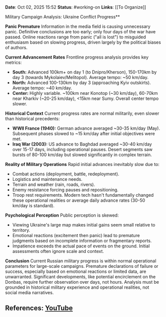 **Date**: Oct 02, 2025 15:52
**Status**: #working-on
**Links**: [[To Organize]] 

Military Campaign Analysis: Ukraine Conflict Progress**

**Panic Premature**
Information in the media field is causing unnecessary panic. Definitive conclusions are too early; only four days of the war have passed. Online reactions range from panic ("all is lost") to misguided enthusiasm based on slowing progress, driven largely by the political biases of authors.

**Current Advancement Rates**
Frontline progress analysis provides key metrics:
*   **South:** Advanced 100km+ on day 1 (to Dnipro/Kherson), 150-170km by day 3 (towards Mykolaiev/Melitopol). Average tempo: ~50 km/day.
*   **North:** Advanced 100-130km by day 3 (approaching Kyiv outskirts). Average tempo: ~40 km/day.
*   **Center:** Highly variable. ~100km near Konotop (~30 km/day), 60-70km near Kharkiv (~20-25 km/day), <15km near Sumy. Overall center tempo slower.

**Historical Context**
Current progress rates are normal militarily, even slower than historical precedents:
*   **WWII France (1940):** German advance averaged ~30-35 km/day (May). Subsequent phases slowed to ~15 km/day after initial objectives were met.
*   **Iraq War (2003):** US advance to Baghdad averaged ~30-40 km/day over 15-17 days, including operational pauses. Desert segments saw bursts of 80-100 km/day but slowed significantly in complex terrain.

**Reality of Military Operations**
Rapid initial advances inevitably slow due to:
*   Combat actions (deployment, battle, redeployment).
*   Logistics and maintenance needs.
*   Terrain and weather (rain, roads, rivers).
*   Enemy resistance forcing pauses and repositioning.
*   Troop rest requirements. Modern tech hasn't fundamentally changed these operational realities or average daily advance rates (30-50 km/day is standard).

**Psychological Perception**
Public perception is skewed:
*   Viewing Ukraine's large map makes initial gains seem small relative to territory.
*   Emotional reactions (excitement then panic) lead to premature judgments based on incomplete information or fragmentary reports.
*   Impatience exceeds the actual pace of events on the ground. Initial assessments often ignore scale and context.

**Conclusion**
Current Russian military progress is within normal operational parameters for large-scale campaigns. Premature declarations of failure or success, especially based on emotional reactions or limited data, are unwarranted. Significant developments, like potential encirclement on the Donbas, require further observation over days, not hours. Analysis must be grounded in historical military experience and operational realities, not social media narratives.

## References: [YouTube](https://www.youtube.com/watch?v=O-mD4jnBVU0)

